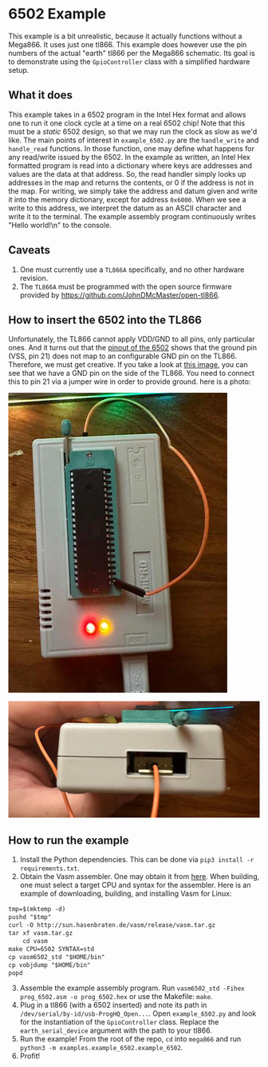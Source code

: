 # 6502 Example

This example is a bit unrealistic, because it actually functions without a
Mega866. It uses just one tl866. This example does however use the pin
numbers of the actual "earth" tl866 per the Mega866 schematic. Its goal is to
demonstrate using the `GpioController` class with a simplified hardware setup.

## What it does
This example takes in a 6502 program in the Intel Hex format and allows one to
run it one clock cycle at a time on a real 6502 chip! Note that this must be a
_static_ 6502 design, so that we may run the clock as slow as we'd like. The
main points of interest in `example_6502.py` are the `handle_write` and
`handle_read` functions. In those function, one may define what happens for any
read/write issued by the 6502. In the example as written, an Intel Hex
formatted program is read into a dictionary where keys are addresses and values
are the data at that address. So, the read handler simply looks up addresses in
the map and returns the contents, or 0 if the address is not in the map. For
writing, we simply take the address and datum given and write it into the
memory dictionary, except for address `0x6000`. When we see a write to this
address, we interpret the datum as an ASCII character and write it to the
terminal. The example assembly program continuously writes "Hello world!\n" to
the console.

## Caveats

1. One must currently use a `TL866A` specifically, and no other hardware revision.
2. The `TL866A` must be programmed with the open source firmware provided by
https://github.com/JohnDMcMaster/open-tl866.

## How to insert the 6502 into the TL866

Unfortunately, the TL866 cannot apply VDD/GND to all pins, only particular
ones. And it turns out that the [pinout of the
6502](https://www.westerndesigncenter.com/wdc/documentation/w65c02s.pdf) shows
that the ground pin (VSS, pin 21) does not map to an configurable GND pin on
the TL866. Therefore, we must get creative. If you take a look at [this
image](https://proghq.org/wiki/index.php/File:TL866_ICSP.png), you can see that
we have a GND pin on the side of the TL866. You need to connect this to pin 21
via a jumper wire in order to provide ground. here is a photo:


![tl866_top](tl866_top.jpg)


![tl866_side](tl866_side.jpg)

## How to run the example

1. Install the Python dependencies. This can be done via `pip3 install -r requirements.txt`.
2. Obtain the Vasm assembler. One may obtain it from
[here](http://sun.hasenbraten.de/vasm/). When building, one must select a
target CPU and syntax for the assembler. Here is an example of downloading,
building, and installing Vasm for Linux:
```
tmp=$(mktemp -d)
pushd "$tmp"
curl -O http://sun.hasenbraten.de/vasm/release/vasm.tar.gz
tar xf vasm.tar.gz
    cd vasm
make CPU=6502 SYNTAX=std
cp vasm6502_std "$HOME/bin"
cp vobjdump "$HOME/bin"
popd
```
3. Assemble the example assembly program. Run `vasm6502_std -Fihex
prog_6502.asm -o prog_6502.hex` or use the Makefile: `make`.
4. Plug in a tl866 (with a 6502 inserted) and note its path in `/dev/serial/by-id/usb-ProgHQ_Open...`.
Open `example_6502.py` and look for the instantiation of the `GpioController`
class. Replace the `earth_serial_device` argument with the path to your tl866.
5. Run the example! From the root of the repo, `cd` into `mega866` and run
`python3 -m examples.example_6502.example_6502`.
6. Profit!
